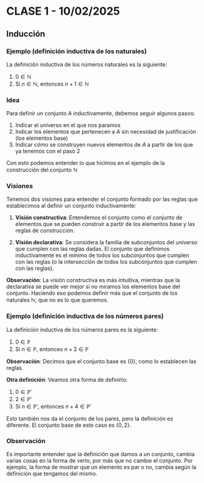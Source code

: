 # CLASE 1 - 10/02/2025

## Inducción

### Ejemplo (definición inductiva de los naturales)

La definición inductiva de los números naturales es la siguiente:

1. $0 \in \mathbb{N}$
2. Si $n \in \mathbb{N}$, entonces $n+1 \in \mathbb{N}$

### Idea

Para definir un conjunto $A$ inductivamente, debemos seguir algunos pasos:

1. Indicar el universo en el que nos paramos
2. Indicar los elementos que pertenecen a $A$ sin necesidad de justificación (los elementos base)
3. Indicar cómo se construyen nuevos elementos de $A$ a partir de los que ya tenemos con el paso 2

Con esto podemos entender lo que hicimos en el ejemplo de la construcción del conjunto $\mathbb{N}$

### Visiones

Tenemos dos visiones para entender el conjunto formado por las reglas que establecimos al definir un conjunto inductivamente:

1. **Visión constructiva**: Entendemos el conjunto como el conjunto de elementos que se pueden construir a partir de los elementos base y las reglas de construcción.

2. **Visión declarativa**: Se considera la familia de subconjuntos del universo que cumplen con las reglas dadas. El conjunto que definimos inductivamente es el mínimo de todos los subconjuntos que cumplen con las reglas (o la intersección de todos los subconjuntos que cumplen con las reglas).

**Observación**: La visión constructiva es más intuitiva, mientras que la declarativa se puede ver mejor si no miramos los elementos base del conjunto. Haciendo eso podemos definir más que el conjunto de los naturales $\mathbb{N}$, que no es lo que queremos.

### Ejemplo (definición inductiva de los números pares)

La definición inductiva de los números pares es la siguiente:

1. $0 \in \mathbb{P}$
2. Si $n \in \mathbb{P}$, entonces $n+2 \in \mathbb{P}$

**Observación**: Decimos que el conjunto base es $\{0\}$, como lo establecen las reglas.

**Otra definición**: Veamos otra forma de definirlo:

1. $0 \in \mathbb{P}'$
2. $2 \in \mathbb{P}'$
3. Si $n \in \mathbb{P}'$, entonces $n+4 \in \mathbb{P}'$

Esto también nos da el conjunto de los pares, pero la definición es diferente. El conjunto base de este caso es $\{0,2\}$.

### Observación

Es importante entender que la definición que damos a un conjunto, cambia varias cosas en la forma de verlo, por más que no cambie el conjunto. Por ejemplo, la forma de mostrar que un elemento es par o no, cambia según la definición que tengamos del mismo.